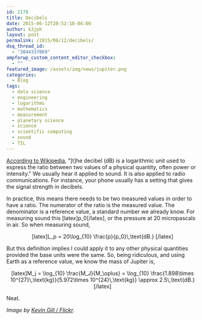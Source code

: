 ```yaml
---
id: 2178
title: Decibels
date: 2015-06-12T20:52:18-04:00
author: k3jph
layout: post
permalink: /2015/06/12/decibels/
dsq_thread_id:
  - "3844337069"
ampforwp_custom_content_editor_checkbox:
  - ""
featured_image: /assets/img/news/jupiter.png
categories:
  - Blog
tags:
  - data science
  - engineering
  - logarithms
  - mathematics
  - measurement
  - planetary science
  - science
  - scientific computing
  - sound
  - TIL
---
```

[According to Wikipedia](http://en.wikipedia.org/wiki/Decibel), "\[t\]he decibel (dB) is a logarithmic unit used to express the ratio between two values of a physical quantity, often power or intensity." We usually hear it applied to sound. It is also applied to radio communications. For instance, your phone usually has a setting that gives the signal strength in decibels.

In practice, this means there needs to be two measured values in order to have a ratio.    The numerator of the ratio is the measured value.  The denominator is a reference value, a standard number we already know.  For measuring sound this [latex]p_0[/latex], or the pressure at 20 micropascals in air.  So when measuring sound,

<center>[latex]L_p = 20\log_{10} \frac{p}{p_0}\,\text{dB.} [/latex]</center>

But this definition implies I could apply it to any other physical quantities provided the base units were the same.  So, being ridiculous, and using Earth as a reference value, we know the mass of Jupiter is,

<center>[latex]M_j = \log_{10} \frac{M_J}{M_\oplus} = \log_{10} \frac{1.898\times 10^{27}\,\text{kg}}{5.972\times 10^{24}\,\text{kg}} \approx 2.5\,\text{dB.}[/latex]</center>

Neat.

_Image by [Kevin Gill / Flickr](https://www.flickr.com/photos/kevinmgill/16149979389)._
